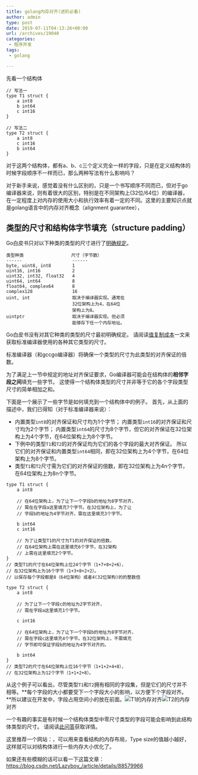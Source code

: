```yaml
---
title: golang内存对齐(进阶必看)
author: admin
type: post
date: 2019-07-11T04:13:26+00:00
url: /archives/19040
categories:
 - 程序开发
tags:
 - golang

---
```

先看一个结构体

```
// 写法一
type T1 struct {
	a int8
	b int64
	c int16
}

// 写法二
type T2 struct {
	a int8
	c int16
	b int64
}

```

对于这两个结构体，都有a、b、c三个定义完全一样的字段，只是在定义结构体的时候字段顺序不一样而已，那么两种写法有什么影响吗？

对于新手来说，感觉着没有什么区别的，只是一个书写顺序不同而已，但对于go编译器来说，则有着很大的区别，特别是在不同架构上(32位/64位）的编译器，在一定程度上对内存的使用大小和执行效率有着一定的不同。这里的主要知识点就是golang语言中的内存对齐概念（alignment guarantee），

## 类型的尺寸和结构体字节填充（structure padding） 

Go白皮书只对以下种类的类型的尺寸进行了[明确规定][1]。

```
类型种类                  尺寸（字节数）
------                   ------
byte, uint8, int8        1
uint16, int16            2
uint32, int32, float32   4
uint64, int64            8
float64, complex64       8
complex128               16
uint, int                取决于编译器实现。通常在
                         32位架构上为4，在64位
                         架构上为8。
uintptr                  取决于编译器实现。但必须
                         能够存下任一个内存地址。

```

Go白皮书没有对其它种类的类型的尺寸最初明确规定。 请阅读[值复制成本][2]一文来获取标准编译器使用的各种其它类型的尺寸。

标准编译器（和gccgo编译器）将确保一个类型的尺寸为此类型的对齐保证的倍数。

为了满足上一节中规定的地址对齐保证要求，Go编译器可能会在结构体的**相邻字段之间**填充一些字节。 这使得一个结构体类型的尺寸并非等于它的各个字段类型尺寸的简单相加之和。

下面是一个展示了一些字节是如何填充到一个结构体中的例子。 首先，从上面的描述中，我们已得知（对于标准编译器来说）：

 * 内置类型`int8`的对齐保证和尺寸均为1个字节； 内置类型`int16`的对齐保证和尺寸均为2个字节； 内置类型`int64`的尺寸为8个字节，但它的对齐保证在32位架构上为4个字节，在64位架构上为8个字节。
 * 下例中的类型`T1`和`T2`的对齐保证均为它们的各个字段的最大对齐保证。 所以它们的对齐保证和内置类型`int64`相同，即在32位架构上为4个字节，在64位架构上为8个字节。
 * 类型`T1`和`T2`尺寸需为它们的对齐保证的倍数，即在32位架构上为4n个字节，在64位架构上为8n个字节。

```
type T1 struct {
	a int8

	// 在64位架构上，为了让下一个字段b的地址为8字节对齐，
	// 需在在字段a这里填充7个字节。在32位架构上，为了让
	// 字段b的地址为4字节对齐，需在这里填充3个字节。

	b int64
	c int16

	// 为了让类型T1的尺寸为T1的对齐保证的倍数，
	// 在64位架构上需在这里填充6个字节，在32架构
	// 上需在这里填充2个字节。
}
// 类型T1的尺寸在64位架构上位24个字节（1+7+8+2+6），
// 在32位架构上为16个字节（1+3+8+2+2）。
// 以保存每个字段都是8（64位架构）或者4(32位架构)的的整数倍

type T2 struct {
	a int8

	// 为了让下一个字段c的地址为2字节对齐，
	// 需在字段a这里填充1个字节。

	c int16

	// 在64位架构上，为了让下一个字段b的地址为8字节对齐，
	// 需在字段c这里填充4个字节。在32位架构上，不需填充
	// 字节即可保证字段b的地址为4字节对齐的。

	b int64
}
// 类型T2的尺寸在64位架构上位16个字节（1+1+2+4+8），
// 在32位架构上为12个字节（1+1+2+8）。

```

从这个例子可以看出，尽管类型`T1`和`T2`拥有相同的字段集，但是它们的尺寸并不相等。**每个字段的大小都要受下一个字段大小的影响，以方便下个字段对齐。**所以建议在开发中，字段占用空间小的放在前面。![](https://blog.haohtml.com/wp-content/uploads/2019/10/go_1.jpg)T1的内存对齐![](https://blog.haohtml.com/wp-content/uploads/2019/10/go_2.jpg)T2的内存对齐

一个有趣的事实是有时候一个结构体类型中零尺寸类型的字段可能会影响到此结构体类型的尺寸。 请阅读[此问答][3]获取详情。

这里推荐一个网站：，可以用来查看结构的内存布局，Type size的值越小越好，这样就可以对结构体进行一些内存大小优化了。

如果还有些模糊的话可以看一下这篇文章： https://blog.csdn.net/Lazyboy_/article/details/88579966 

 [1]: https://golang.google.cn/ref/spec#Size_and_alignment_guarantees
 [2]: https://gfw.go101.org/article/value-copy-cost.html#value-sizes
 [3]: https://gfw.go101.org/article/unofficial-faq.html#final-zero-size-field